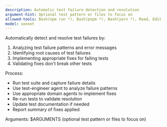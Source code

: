 ```yaml
---
description: Automatic test failure detection and resolution
argument-hint: Optional test pattern or files to focus on
allowed-tools: Bash(npm run *), Bash(pnpm *), Bash(yarn *), Read, Edit, MultiEdit, Grep, Glob, TodoWrite, Task
model: sonnet
---
```


Automatically detect and resolve test failures by:
1. Analyzing test failure patterns and error messages
2. Identifying root causes of test failures
3. Implementing appropriate fixes for failing tests
4. Validating fixes don't break other tests

Process:
- Run test suite and capture failure details
- Use test-engineer agent to analyze failure patterns
- Use appropriate domain agents to implement fixes
- Re-run tests to validate resolution
- Update test documentation if needed
- Report summary of fixes applied

Arguments: $ARGUMENTS (optional test pattern or files to focus on)
